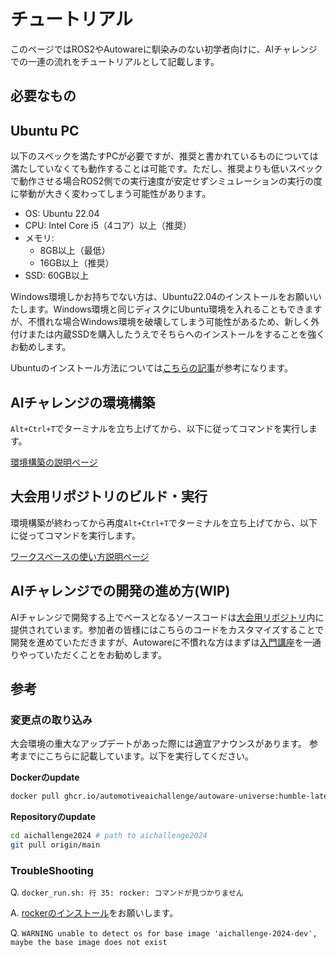 # チュートリアル
このページではROS2やAutowareに馴染みのない初学者向けに、AIチャレンジでの一連の流れをチュートリアルとして記載します。

## 必要なもの

## Ubuntu PC
以下のスペックを満たすPCが必要ですが、推奨と書かれているものについては満たしていなくても動作することは可能です。ただし、推奨よりも低いスペックで動作させる場合ROS2側での実行速度が安定せずシミュレーションの実行の度に挙動が大きく変わってしまう可能性があります。

- OS: Ubuntu 22.04
- CPU: Intel Core i5（4コア）以上（推奨）
- メモリ:
  - 8GB以上（最低）
  - 16GB以上（推奨）
- SSD: 60GB以上

Windows環境しかお持ちでない方は、Ubuntu22.04のインストールをお願いいたします。Windows環境と同じディスクにUbuntu環境を入れることもできますが、不慣れな場合Windows環境を破壊してしまう可能性があるため、新しく外付けまたは内蔵SSDを購入したうえでそちらへのインストールをすることを強くお勧めします。

Ubuntuのインストール方法については[こちらの記事](https://qiita.com/kiwsdiv/items/1fa6cf451225492b33d8)が参考になります。


## AIチャレンジの環境構築
`Alt+Ctrl+T`でターミナルを立ち上げてから、以下に従ってコマンドを実行します。

[環境構築の説明ページ](./development/installation.ja.md)


## 大会用リポジトリのビルド・実行
環境構築が終わってから再度`Alt+Ctrl+T`でターミナルを立ち上げてから、以下に従ってコマンドを実行します。

[ワークスペースの使い方説明ページ](development/workspace.ja.md)

## AIチャレンジでの開発の進め方(WIP)
AIチャレンジで開発する上でベースとなるソースコードは[大会用リポジトリ](https://github.com/AutomotiveAIChallenge/aichallenge-2024/tree/main/aichallenge/workspace/src/aichallenge_submit)内に提供されています。参加者の皆様にはこちらのコードをカスタマイズすることで開発を進めていただきますが、Autowareに不慣れな方はまずは[入門講座](./course/index.ja.md)を一通りやっていただくことをお勧めします。

## 参考
### 変更点の取り込み

大会環境の重大なアップデートがあった際には適宜アナウンスがあります。
参考までにこちらに記載しています。以下を実行してください。

**Dockerのupdate**

```bash
docker pull ghcr.io/automotiveaichallenge/autoware-universe:humble-latest

```

**Repositoryのupdate**

```sh
cd aichallenge2024 # path to aichallenge2024
git pull origin/main
```

### TroubleShooting

Q. `docker_run.sh: 行 35: rocker: コマンドが見つかりません`

A. [rockerのインストール](#docker環境のインストール)をお願いします。

Q. `WARNING unable to detect os for base image 'aichallenge-2024-dev', maybe the base image does not exist`


